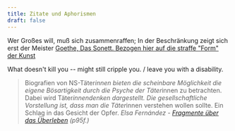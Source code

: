 ```yaml
---
title: Zitate und Aphorismen
draft: false
---
```


Wer Großes will, muß sich zusammenraffen;
In der Beschränkung zeigt sich erst der Meister
[Goethe, Das Sonett. Bezogen hier auf die straffe "Form" der Kunst](https://www.projekt-gutenberg.org/goethe/sonette/sonette.html)


What doesn't kill you -- might still cripple you. / leave you with a disability.


> Biografien von NS-Täter*innen bieten die scheinbare Möglichkeit die eigene Bösartigkeit durch die Psyche der Täter*innen zu betrachten. Dabei wird Täter*innendenken dargestellt. Die gesellschaftliche Vorstellung ist, dass man die Täter*innen verstehen wollen sollte. Ein Schlag in das Gesicht der Opfer.
*Elsa Fernández - [Fragmente über das Überleben](https://www.unrast-verlag.de/neuerscheinungen/fragmente-ueber-das-ueberleben-detail) (p95f.)*
